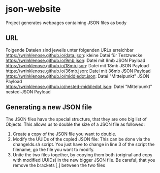 # json-website

Project generates webpages containing JSON files as body

## URL

Folgende Dateien sind jeweils unter folgenden URLs erreichbar  
https://wrinklenose.github.io/data.json: kleine Datei für Testzwecke  
https://wrinklenose.github.io/9mb.json: Datei mit 9mb JSON Payload  
https://wrinklenose.github.io/18mb.json: Datei mit 18mb JSON Payload  
https://wrinklenose.github.io/36mb.json: Datei mit 36mb JSON Payload  
https://wrinklenose.github.io/middledot.json: Datei "Mittelpunkt" JSON Payload  
https://wrinklenose.github.io/nested-middledot.json: Datei "Mittelpunkt" nested-JSON Payload


## Generating a new JSON file
The JSON files have the special structure, that they are one big list of Objects. This allows us to double the size of a JSON file as followed:  
1. Create a copy of the JSON file you want to double.  
2. Modify the UUIDs of the copied JSON file: This can be done via the changeIds.sh script. You just have to change in line 3 of the script the filename, go the file you want to modify.  
3. Unite the two files together, by copying them both (original and copy with modified UUIDs) in the new bigger JSON file. Be careful, that you remove the brackets ],[ between the two files  
